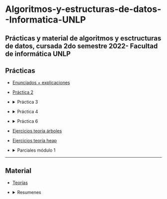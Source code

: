 # Algoritmos-y-estructuras-de-datos--Informatica-UNLP
Prácticas y material de algoritmos y esctructuras de datos, cursada 2do semestre 2022- Facultad de informática UNLP
----------
## Prácticas ##
* [Enunciados + explicaciones](https://github.com/ssofiaavila/Algoritmos-y-estructuras-de-datos--Informatica-UNLP/tree/main/Pr%C3%A1cticas/Enunciados%20%2B%20explicaciones)
* [Práctica 2](https://github.com/ssofiaavila/Algoritmos-y-estructuras-de-datos--Informatica-UNLP/tree/main/Pr%C3%A1cticas/Ejercicios/demo/src/main/java/ayed/practica2)
* <details>
  <summary> Práctica 3 </summary> 
  
  * [Tests](https://github.com/ssofiaavila/Algoritmos-y-estructuras-de-datos--Informatica-UNLP/tree/main/Pr%C3%A1cticas/Ejercicios/demo/src/main/java/ayed/practica3)
  * [Código](https://github.com/ssofiaavila/Algoritmos-y-estructuras-de-datos--Informatica-UNLP/tree/main/Pr%C3%A1cticas/Ejercicios/demo/src/main/java/ayed/tp03)
</details>

* <details>
  <summary> Práctica 4 </summary>
  
  * [Código](https://github.com/ssofiaavila/Algoritmos-y-estructuras-de-datos--Informatica-UNLP/tree/main/Pr%C3%A1cticas/Ejercicios/demo/src/main/java/ayed/tp04)
  * [Tests](https://github.com/ssofiaavila/Algoritmos-y-estructuras-de-datos--Informatica-UNLP/tree/main/Pr%C3%A1cticas/Ejercicios/demo/src/main/java/ayed/practica4)
</details>

* <details>
  <summary> Práctica 6 </summary>
  
  * [Ejercicios teóricos](https://github.com/ssofiaavila/Algoritmos-y-estructuras-de-datos--Informatica-UNLP/blob/main/Pr%C3%A1cticas/Pr%C3%A1ctica%206%2C%20parte%20te%C3%B3rica.pdf)
  * [Ejercicios prácticos](https://github.com/ssofiaavila/Algoritmos-y-estructuras-de-datos--Informatica-UNLP/tree/main/Pr%C3%A1cticas/Ejercicios/demo/src/main/java/ayed/tp06)
</details>

* [Ejercicios teoría árboles](https://github.com/ssofiaavila/Algoritmos-y-estructuras-de-datos--Informatica-UNLP/blob/main/Pr%C3%A1cticas/Ejercitaci%C3%B3n%20te%C3%B3rica%20de%20%C3%A1rboles%2C%20resoluci%C3%B3n.pdf)
* [Ejercicios teoría heap](https://github.com/ssofiaavila/Algoritmos-y-estructuras-de-datos--Informatica-UNLP/blob/main/Pr%C3%A1cticas/Pr%C3%A1ctica%20te%C3%B3rica%20de%20heap%2C%20resoluci%C3%B3n.pdf)
* <details>
  <summary> Parciales módulo 1 </summary>
  
  * [Enunciados](https://github.com/ssofiaavila/Algoritmos-y-estructuras-de-datos--Informatica-UNLP/blob/main/Parciales/Enunciados%20m%C3%B3dulo%201-%20pr%C3%A1ctica.pdf)
  * [Resoluciones](https://github.com/ssofiaavila/Algoritmos-y-estructuras-de-datos--Informatica-UNLP/tree/main/Pr%C3%A1cticas/Ejercicios/demo/src/main/java/ayed/parcialesArboles)
  * [Parcial árboles 15/10 primera fecha](https://github.com/ssofiaavila/Algoritmos-y-estructuras-de-datos--Informatica-UNLP/tree/main/Pr%C3%A1cticas/Ejercicios/demo/src/main/java/ayed/parcial1Arboles)
 
----- 
## Material ##
* [Teorías](https://github.com/ssofiaavila/Algoritmos-y-estructuras-de-datos--Informatica-UNLP/tree/main/Teor%C3%ADas)
* <details>
  <summary> Resumenes </summary> 
  
  * [Árboles y heap](https://github.com/ssofiaavila/Algoritmos-y-estructuras-de-datos--Informatica-UNLP/blob/main/Apuntes%20%2B%20resumenes/Resumen%20m%C3%B3dulo%201.pdf)
  
 </details>
